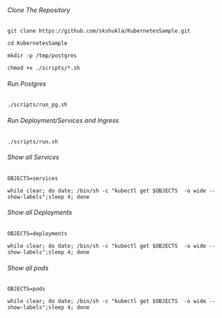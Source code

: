 ###### Clone The Repository

    git clone https://github.com/skshukla/KubernetesSample.git

    cd KubernetesSample

    mkdir -p /tmp/postgres

    chmod +x ./scripts/*.sh



###### Run Postgres

    ./scripts/run_pg.sh


###### Run Deployment/Services and Ingress

    ./scripts/run.sh


###### Show all Services

    OBJECTS=services
  
    while clear; do date; /bin/sh -c "kubectl get $OBJECTS  -o wide --show-labels";sleep 4; done


###### Show all Deployments

    OBJECTS=deployments
  
    while clear; do date; /bin/sh -c "kubectl get $OBJECTS  -o wide --show-labels";sleep 4; done
    
###### Show all pods

    OBJECTS=pods
  
    while clear; do date; /bin/sh -c "kubectl get $OBJECTS  -o wide --show-labels";sleep 4; done        
    
    
    
    









    
